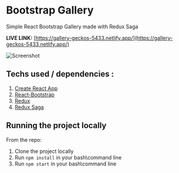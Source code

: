 # Bootstrap Gallery

Simple React Bootstrap Gallery made with Redux Saga

**LIVE LINK:** [https://gallery-geckos-5433.netlify.app/](https://gallery-geckos-5433.netlify.app/)


![Screenshot](https://user-images.githubusercontent.com/47148325/164172092-e4a41d2d-cb47-4ac9-9fc8-d018b67e735e.png)


## Techs used / dependencies : 

1. [Create React App](https://reactjs.org/docs/create-a-new-react-app.html)
2. [React-Bootstrap](https://react-bootstrap.github.io/https://react-bootstrap.github.io/)
3. [Redux](https://react-redux.js.org/)
4. [Redux Saga](https://redux-saga.js.org)

## Running the project locally
From the repo:
1. Clone the project locally
2. Run `npm install` in your bash\command line
3. Run `npm start` in your bash\command line